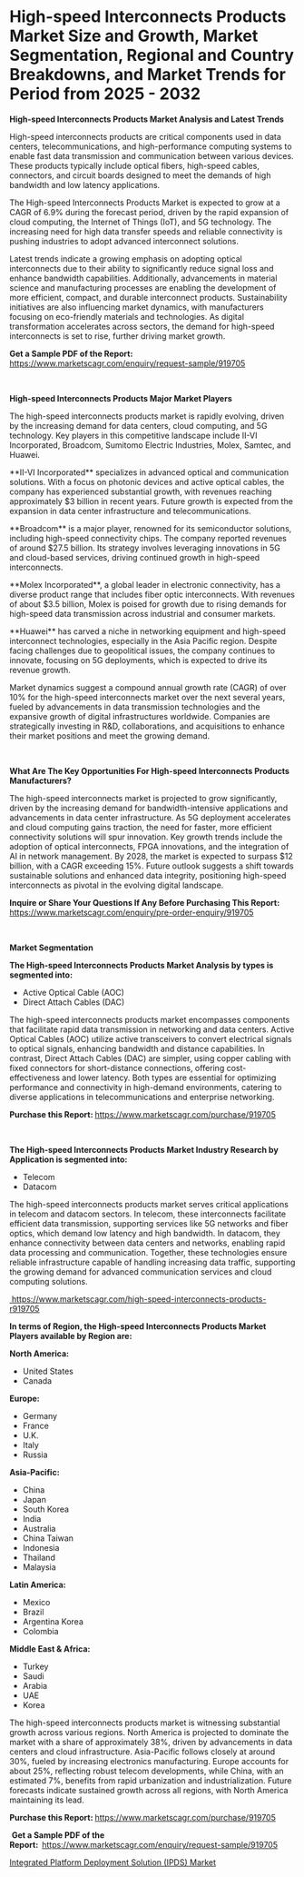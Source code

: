 <p><h1>High-speed Interconnects Products Market Size and Growth, Market Segmentation, Regional and Country Breakdowns, and Market Trends for Period from 2025 -  2032</h1></p><p><strong>High-speed Interconnects Products Market Analysis and Latest Trends</strong></p>
<p><p>High-speed interconnects products are critical components used in data centers, telecommunications, and high-performance computing systems to enable fast data transmission and communication between various devices. These products typically include optical fibers, high-speed cables, connectors, and circuit boards designed to meet the demands of high bandwidth and low latency applications.</p><p>The High-speed Interconnects Products Market is expected to grow at a CAGR of 6.9% during the forecast period, driven by the rapid expansion of cloud computing, the Internet of Things (IoT), and 5G technology. The increasing need for high data transfer speeds and reliable connectivity is pushing industries to adopt advanced interconnect solutions. </p><p>Latest trends indicate a growing emphasis on adopting optical interconnects due to their ability to significantly reduce signal loss and enhance bandwidth capabilities. Additionally, advancements in material science and manufacturing processes are enabling the development of more efficient, compact, and durable interconnect products. Sustainability initiatives are also influencing market dynamics, with manufacturers focusing on eco-friendly materials and technologies. As digital transformation accelerates across sectors, the demand for high-speed interconnects is set to rise, further driving market growth.</p></p>
<p><strong>Get a Sample PDF of the Report:&nbsp;</strong> <a href="https://www.marketscagr.com/enquiry/request-sample/919705?utm_campaign=1905&utm_medium=2&utm_source=Github&utm_content=ia&utm_term=15022025&utm_id=high-speed-interconnects-products">https://www.marketscagr.com/enquiry/request-sample/919705</a></p>
<p>&nbsp;</p>
<p><strong>High-speed Interconnects Products Major Market Players</strong></p>
<p><p>The high-speed interconnects products market is rapidly evolving, driven by the increasing demand for data centers, cloud computing, and 5G technology. Key players in this competitive landscape include II-VI Incorporated, Broadcom, Sumitomo Electric Industries, Molex, Samtec, and Huawei.</p><p>**II-VI Incorporated** specializes in advanced optical and communication solutions. With a focus on photonic devices and active optical cables, the company has experienced substantial growth, with revenues reaching approximately $3 billion in recent years. Future growth is expected from the expansion in data center infrastructure and telecommunications.</p><p>**Broadcom** is a major player, renowned for its semiconductor solutions, including high-speed connectivity chips. The company reported revenues of around $27.5 billion. Its strategy involves leveraging innovations in 5G and cloud-based services, driving continued growth in high-speed interconnects.</p><p>**Molex Incorporated**, a global leader in electronic connectivity, has a diverse product range that includes fiber optic interconnects. With revenues of about $3.5 billion, Molex is poised for growth due to rising demands for high-speed data transmission across industrial and consumer markets.</p><p>**Huawei** has carved a niche in networking equipment and high-speed interconnect technologies, especially in the Asia Pacific region. Despite facing challenges due to geopolitical issues, the company continues to innovate, focusing on 5G deployments, which is expected to drive its revenue growth.</p><p>Market dynamics suggest a compound annual growth rate (CAGR) of over 10% for the high-speed interconnects market over the next several years, fueled by advancements in data transmission technologies and the expansive growth of digital infrastructures worldwide. Companies are strategically investing in R&D, collaborations, and acquisitions to enhance their market positions and meet the growing demand.</p></p>
<p>&nbsp;</p>
<p><strong>What Are The Key Opportunities For High-speed Interconnects Products Manufacturers?</strong></p>
<p><p>The high-speed interconnects market is projected to grow significantly, driven by the increasing demand for bandwidth-intensive applications and advancements in data center infrastructure. As 5G deployment accelerates and cloud computing gains traction, the need for faster, more efficient connectivity solutions will spur innovation. Key growth trends include the adoption of optical interconnects, FPGA innovations, and the integration of AI in network management. By 2028, the market is expected to surpass $12 billion, with a CAGR exceeding 15%. Future outlook suggests a shift towards sustainable solutions and enhanced data integrity, positioning high-speed interconnects as pivotal in the evolving digital landscape.</p></p>
<p><strong>Inquire or Share Your Questions If Any Before Purchasing This Report:</strong> <a href="https://www.marketscagr.com/enquiry/pre-order-enquiry/919705?utm_campaign=1905&utm_medium=2&utm_source=Github&utm_content=ia&utm_term=15022025&utm_id=high-speed-interconnects-products">https://www.marketscagr.com/enquiry/pre-order-enquiry/919705</a></p>
<p>&nbsp;</p>
<p><strong>Market Segmentation</strong></p>
<p><strong>The High-speed Interconnects Products Market Analysis by types is segmented into:</strong></p>
<p><ul><li>Active Optical Cable (AOC)</li><li>Direct Attach Cables (DAC)</li></ul></p>
<p><p>The high-speed interconnects products market encompasses components that facilitate rapid data transmission in networking and data centers. Active Optical Cables (AOC) utilize active transceivers to convert electrical signals to optical signals, enhancing bandwidth and distance capabilities. In contrast, Direct Attach Cables (DAC) are simpler, using copper cabling with fixed connectors for short-distance connections, offering cost-effectiveness and lower latency. Both types are essential for optimizing performance and connectivity in high-demand environments, catering to diverse applications in telecommunications and enterprise networking.</p></p>
<p><strong>Purchase this Report:&nbsp;</strong><a href="https://www.marketscagr.com/purchase/919705?utm_campaign=1905&utm_medium=2&utm_source=Github&utm_content=ia&utm_term=15022025&utm_id=high-speed-interconnects-products">https://www.marketscagr.com/purchase/919705</a></p>
<p>&nbsp;</p>
<p><strong>The High-speed Interconnects Products Market Industry Research by Application is segmented into:</strong></p>
<p><ul><li>Telecom</li><li>Datacom</li></ul></p>
<p><p>The high-speed interconnects products market serves critical applications in telecom and datacom sectors. In telecom, these interconnects facilitate efficient data transmission, supporting services like 5G networks and fiber optics, which demand low latency and high bandwidth. In datacom, they enhance connectivity between data centers and networks, enabling rapid data processing and communication. Together, these technologies ensure reliable infrastructure capable of handling increasing data traffic, supporting the growing demand for advanced communication services and cloud computing solutions.</p></p>
<p><a href="https://www.marketscagr.com/high-speed-interconnects-products-r919705?utm_campaign=1905&utm_medium=2&utm_source=Github&utm_content=ia&utm_term=15022025&utm_id=high-speed-interconnects-products">&nbsp;https://www.marketscagr.com/high-speed-interconnects-products-r919705</a></p>
<p><strong>In terms of Region, the High-speed Interconnects Products Market Players available by Region are:</strong></p>
<p>
    <p> <strong> North America: </strong>
        <ul>
            <li>United States</li>
            <li>Canada</li>
        </ul>
        </p> 
    <p> <strong> Europe: </strong>
        <ul>
            <li>Germany</li>
            <li>France</li>
            <li>U.K.</li>
            <li>Italy</li>
            <li>Russia</li>
        </ul>
        </p> 
    <p> <strong> Asia-Pacific: </strong>
        <ul>
            <li>China</li>
            <li>Japan</li>
            <li>South Korea</li>
            <li>India</li>
            <li>Australia</li>
            <li>China Taiwan</li>
            <li>Indonesia</li>
            <li>Thailand</li>
            <li>Malaysia</li>
        </ul>
        </p> 
    <p> <strong> Latin America: </strong>
        <ul>
            <li>Mexico</li>
            <li>Brazil</li>
            <li>Argentina Korea</li>
            <li>Colombia</li>
        </ul>
        </p> 
    <p> <strong> Middle East & Africa: </strong>
        <ul>
            <li>Turkey</li>
            <li>Saudi</li>
            <li>Arabia</li>
            <li>UAE</li>
            <li>Korea</li>
        </ul>
    </p>
    </p>
<p><p>The high-speed interconnects products market is witnessing substantial growth across various regions. North America is projected to dominate the market with a share of approximately 38%, driven by advancements in data centers and cloud infrastructure. Asia-Pacific follows closely at around 30%, fueled by increasing electronics manufacturing. Europe accounts for about 25%, reflecting robust telecom developments, while China, with an estimated 7%, benefits from rapid urbanization and industrialization. Future forecasts indicate sustained growth across all regions, with North America maintaining its lead.</p></p>
<p><strong>Purchase this Report: </strong><a href="https://www.marketscagr.com/purchase/919705?utm_campaign=1905&utm_medium=2&utm_source=Github&utm_content=ia&utm_term=15022025&utm_id=high-speed-interconnects-products">https://www.marketscagr.com/purchase/919705</a></p>
<p>&nbsp;<strong>Get a Sample PDF of the Report:&nbsp;&nbsp;</strong><a href="https://www.marketscagr.com/enquiry/request-sample/919705?utm_campaign=1905&utm_medium=2&utm_source=Github&utm_content=ia&utm_term=15022025&utm_id=high-speed-interconnects-products">https://www.marketscagr.com/enquiry/request-sample/919705</a></p>
<p><strong></strong></p>
<p><p><a href="https://github.com/AshikRahman991/Market-Research-Report-List-1/blob/main/integrated-platform-deployment-solution-ipds-market.md?utm_campaign=1905&utm_medium=2&utm_source=Github&utm_content=ia&utm_term=15022025&utm_id=high-speed-interconnects-products">Integrated Platform Deployment Solution (IPDS) Market</a></p></p>